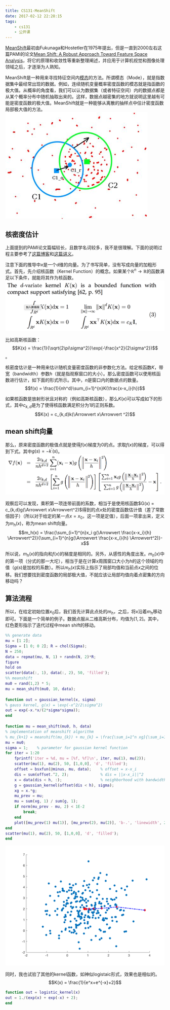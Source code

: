 ```yaml
---
title: CS131-MeanShift
date: 2017-02-12 22:28:15
tags:
    - cs131
    - 公开课
---
```

[MeanShift](https://en.wikipedia.org/wiki/Mean_shift)最初由Fukunaga和Hostetler在1975年提出，但是一直到2000左右这篇PAMI的论文[Mean Shift: A Robust Approach Toward Feature Space Analysis](http://courses.csail.mit.edu/6.869/handouts/PAMIMeanshift.pdf)，将它的原理和收敛性等重新整理阐述，并应用于计算机视觉和图像处理领域之后，才逐渐为人熟知。

MeanShift是一种用来寻找特征空间内[模态](https://en.wikipedia.org/wiki/Mode_(statistics))的方法。所谓模态（Mode），就是指数据集中最经常出现的数据。例如，连续随机变量概率密度函数的模态就是指函数的极大值。从概率的角度看，我们可以认为数据集（或者特征空间）内的数据点都是从某个概率分布中随机抽取出来的。这样，数据点越密集的地方就说明这里越有可能是密度函数的极大值。MeanShift就是一种能够从离散的抽样点中估计密度函数局部极大值的方法。
![MeanShift](/img/meanshift_basics.jpg)

<!-- more -->
## 核密度估计
上面提到的PAMI论文篇幅较长，且数学名词较多，我不是很理解。下面的说明过程主要参考了[这篇博客](https://saravananthirumuruganathan.wordpress.com/2010/04/01/introduction-to-mean-shift-algorithm/)和[这篇讲义](https://saravananthirumuruganathan.wordpress.com/2010/04/01/introduction-to-mean-shift-algorithm/)。

注意下面的推导中$x$是一个$d$维的向量。为了书写简单，没有写成向量的加粗形式。首先，先介绍核函数（Kernel Function）的概念。如果某个$\mathbb{R}^n\rightarrow \mathbb{R}$的函数满足以下条件，就能将其作为核函数。
![kernel](/img/meanshift_kernel_function.png)

比如高斯核函数：
$$K(x) = \frac{1}{\sqrt{2\pi\sigma^2}}\exp(-\frac{x^2}{2\sigma^2})$$。

核密度估计是一种用来估计随机变量密度函数的非参数化方法。给定核函数$K$，带宽（bandwidth）参数$h$（就是指观察窗口的大小）。那么密度函数可以使用核函数进行估计，如下面的形式所示。其中，$n$是窗口内的数据点的数量。
$$f(x) = \frac{1}{nh^d}\sum_{i=1}^{n}K(\frac{x-x_i}{h})$$

如果核函数是放射形状且对称的（例如高斯核函数），那么$K(x)$可以写成如下的形式，其中$c_{k,d}$是为了使得核函数满足积分为$1$的正则系数。
$$K(x) = c_{k,d}k(\Arrowvert x\Arrowvert ^2)$$

## mean shift向量
那么，原来密度函数的极值点就是使得$f(x)$梯度为$0$的点。求取$f(x)$的梯度，可以得到下式。其中$g(s) = -k^\prime(s)$。
![密度函数的梯度](/img/meanshift_gradient_of_density.png)

观察后可以发现，乘积第一项连带前面的系数，相当于是使用核函数$G(x) = c_{k,d}g(\Arrowvert x\Arrowvert^2)$得到的点$x$处的密度函数估计值（差了常数倍因子）（所以对于给定的某一点$x = x_0$，这一项是定值），后面一项拿出来，定义为$m_h(x)$，称为mean shift向量。
$$m_h(x) = \frac{\sum_{i=1}^{n}x_i g(\Arrowvert \frac{x-x_i}{h} \Arrowvert^2)}{\sum_{i=1}^{n}g(\Arrowvert \frac{x-x_i}{h} \Arrowvert^2)}-x$$

所以说，$m_h(x)$的指向和$f(x)$的梯度是相同的。另外，从感性的角度出发。$m_h(x)$中的第一项（分式的那一大坨），相当于是在计算$x$周围窗口大小为$h$的这个领域的均值（$g(s)$是加权的系数）。所以$m_h(x)$实际上指示了局部均值和当前点$x$之间的位移。我们想要找到密度函数的局部极大值，不就应该让局部均值向着点密集的方向移动吗？

## 算法流程
所以，在给定初始位置$x_0$后，我们首先计算此点处的$m_h$，之后，将$x$沿着$m_h$移动即可。下面是一个简单的例子。数据点服从二维高斯分布，均值为$[1, 2]$。其中，红色菱形指示了迭代过程中mean shift的移动。

``` matlab
%% generate data
mu = [1 2];
Sigma = [1 0; 0 2]; R = chol(Sigma);
N = 250;
data = repmat(mu, N, 1) + randn(N, 2)*R;
figure
hold on
scatter(data(:, 1), data(:, 2), 50, 'filled');
%% meanshift
mu0 = rand(1,2) * 5;
mu = mean_shift(mu0, 10, data);

function out = gaussian_kernel(x, sigma)
% gauss kernel, g(x) = \exp(-x^2/2\sigma^2)
out = exp(-x.*x/(2*sigma*sigma));
end

function mu = mean_shift(mu0, h, data)
% implementation of meanshift algorithm
% mu_{k+1} = meanshift(mu_{k}) + mu_{k} = \frac{\sum_i=1^n xg}{\sum_i=1^n g}
mu = mu0;
sigma = 1;    % parameter for gaussian kernel function
for iter = 1:20    
    fprintf('iter = %d, mu = [%f, %f]\n', iter, mu(1), mu(2));
    scatter(mu(1), mu(2), 50, [1,0,0], 'd', 'filled');
    offset = bsxfun(@minus, mu, data);    % offset = x-x_i
    dis = sum(offset.^2, 2);              % dis = ||x-x_i||^2
    x = data(dis < h, :);                 % neighborhood with bandwidth = h
    g = gaussian_kernel(offset(dis < h), sigma);
    xg = x.*g;
    mu_prev = mu;
    mu = sum(xg, 1) / sum(g, 1);
    if norm(mu_prev - mu, 2) < 1E-2
        break;
    end
    plot([mu_prev(1) mu(1)], [mu_prev(2), mu(2)], 'b-.', 'linewidth', 2);
end
scatter(mu(1), mu(2), 50, [1,0,0], 'd', 'filled');
end
```
![](/img/meanshift_simple_demo.png)

同时，我也试验了其他的kernel函数，如神似logistaic形式，效果也是相似的。
$$K(x) = \frac{1}{e^x+e^{-x}+2}$$

``` matlab
function out = logistic_kernel(x)
out = 1./(exp(x) + exp(-x) + 2);
end
```
